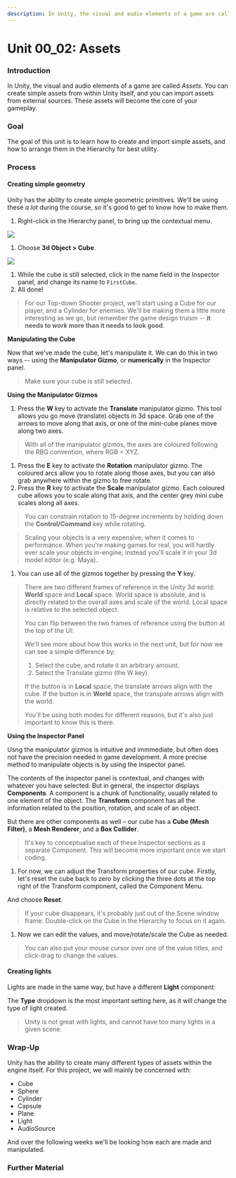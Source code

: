 ```yaml
---
description: In Unity, the visual and audio elements of a game are called Assets.
---
```


# Unit 00\_02: Assets

### Introduction

In Unity, the visual and audio elements of a game are called _Assets_. You can create simple assets from within Unity itself, and you can import assets from external sources. These assets will become the core of your gameplay.

### Goal

The goal of this unit is to learn how to create and import simple assets, and how to arrange them in the Hierarchy for best utility.

### Process

#### Creating simple geometry

Unity has the ability to create simple geometric primitives. We'll be using these _a lot_ during the course, so it's good to get to know how to make them.

1. Right-click in the Hierarchy panel, to bring up the contextual menu.

![](https://github.com/lucashaley/UnityTeaching/raw/master/WorkshopUnits/images/00\_PrimitiveMenu.png)

1. Choose **3d Object > Cube**.

![](https://github.com/lucashaley/UnityTeaching/raw/master/WorkshopUnits/images/00\_3dObject.png)

1. While the cube is still selected, click in the name field in the Inspector panel, and change its name to `FirstCube`.
2. All done!

> For our Top-down Shooter project, we'll start using a Cube for our player, and a Cylinder for enemies. We'll be making them a little more interesting as we go, but remember the game design truism -- **it needs to **_**work**_** more than it needs to look good**.

**Manipulating the Cube**

Now that we've made the cube, let's manipulate it. We can do this in two ways -- using the **Manipulator Gizmo**, or **numerically** in the Inspector panel.

> Make sure your cube is still selected.

**Using the Manipulator Gizmos**

1. Press the **W** key to activate the **Translate** manipulator gizmo. This tool allows you go move (translate) objects in 3d space. Grab one of the arrows to move along that axis, or one of the mini-cube planes move along two axes.

> With all of the manipulator gizmos, the axes are coloured following the RBG convention, where RGB = XYZ.

1. Press the **E** key to activate the **Rotation** manipulator gizmo. The coloured arcs allow you to rotate along those axes, but you can also grab anywhere within the gizmo to free rotate.
2. Press the **R** key to activate the **Scale** manipulator gizmo. Each coloured cube allows you to scale along that axis, and the center grey mini cube scales along all axes.

> You can constrain rotation to 15-degree increments by holding down the **Control/Command** key while rotating.

> Scaling your objects is a very expensive, when it comes to performance. When you're making games for real, you will hardly ever scale your objects in-engine; instead you'll scale it in your 3d model editor (e.g. Maya).

1. You can use all of the gizmos together by pressing the **Y** key.

> There are two different frames of reference in the Unity 3d world: **World** space and **Local** space. World space is absolute, and is directly related to the overall axes and scale of the world. Local space is relative to the selected object.
>
> You can flip between the two frames of reference using the button at the top of the UI:
>
> We'll see more about how this works in the next unit, but for now we can see a simple difference by:
>
> 1. Select the cube, and rotate it an arbitrary amount.
> 2. Select the Translate gizmo (the W key).
>
> If the button is in **Local** space, the translate arrows align with the cube. If the button is in **World** space, the transpate arrows align with the world.
>
> You'll be using both modes for different reasons, but it's also just important to know this is there.

**Using the Inspector Panel**

Usng the manipulator gizmos is intuitive and immmediate, but often does not have the precision needed in game development. A more precise method to manipulate objects is by using the Inspector panel.

The contents of the inspector panel is contextual, and changes with whatever you have selected. But in general, the inspector displays **Components**. A component is a chunk of functionality, usually related to one element of the object. The **Transform** component has all the information related to the position, rotation, and scale of an object.

But there are other components as well – our cube has a **Cube (Mesh Filter)**, a **Mesh Renderer**, and a **Box Collider**.

> It's key to conceptualise each of these Inspector sections as a separate Component. This will become more important once we start coding.

1. For now, we can adjust the Transform properties of our cube. Firstly, let's reset the cube back to zero by clicking the three dots at the top right of the Transform component, called the Component Menu.

And choose **Reset**.

> If your cube disappears, it's probably just out of the Scene window frame. Double-click on the Cube in the Hierarchy to focus on it again.

1. Now we can edit the values, and move/rotate/scale the Cube as needed.

> You can also put your mouse cursor over one of the value titles, and click-drag to change the values.

#### Creating lights

Lights are made in the same way, but have a different **Light** component:

The **Type** dropdown is the most important setting here, as it will change the type of light created.

> Unity is not great with lights, and cannot have too many lights in a given scene.

### Wrap-Up

Unity has the ability to create many different types of assets within the engine itself. For this project, we will mainly be concerned with:

* Cube
* Sphere
* Cylinder
* Capsule
* Plane
* Light
* AudioSource

And over the following weeks we'll be looking how each are made and manipulated.

### Further Material
